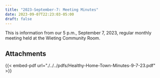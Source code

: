 ```yaml
---
title: "2023-September-7: Meeting Minutes"
date: 2023-09-07T22:23:03-05:00
draft: false
---
```

This is information from our 5 p.m., September 7, 2023, regular monthly meeting held at the Wieting Community Room. 
 
## Attachments

{{< embed-pdf url="./../../pdfs/Healthy-Home-Town-Minutes-9-7-23.pdf" >}}
